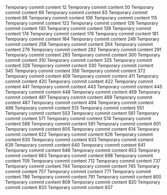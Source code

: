 Temporary commit content 12
Temporary commit content 50
Temporary commit content 69
Temporary commit content 83
Temporary commit content 86
Temporary commit content 106
Temporary commit content 115
Temporary commit content 122
Temporary commit content 126
Temporary commit content 130
Temporary commit content 139
Temporary commit content 174
Temporary commit content 176
Temporary commit content 181
Temporary commit content 184
Temporary commit content 249
Temporary commit content 258
Temporary commit content 264
Temporary commit content 276
Temporary commit content 282
Temporary commit content 291
Temporary commit content 293
Temporary commit content 300
Temporary commit content 310
Temporary commit content 325
Temporary commit content 326
Temporary commit content 330
Temporary commit content 345
Temporary commit content 356
Temporary commit content 372
Temporary commit content 409
Temporary commit content 411
Temporary commit content 420
Temporary commit content 422
Temporary commit content 441
Temporary commit content 443
Temporary commit content 445
Temporary commit content 448
Temporary commit content 459
Temporary commit content 461
Temporary commit content 469
Temporary commit content 487
Temporary commit content 494
Temporary commit content 496
Temporary commit content 513
Temporary commit content 551
Temporary commit content 553
Temporary commit content 561
Temporary commit content 571
Temporary commit content 574
Temporary commit content 588
Temporary commit content 591
Temporary commit content 601
Temporary commit content 605
Temporary commit content 614
Temporary commit content 622
Temporary commit content 626
Temporary commit content 630
Temporary commit content 633
Temporary commit content 639
Temporary commit content 640
Temporary commit content 641
Temporary commit content 646
Temporary commit content 653
Temporary commit content 663
Temporary commit content 698
Temporary commit content 705
Temporary commit content 712
Temporary commit content 737
Temporary commit content 744
Temporary commit content 745
Temporary commit content 757
Temporary commit content 771
Temporary commit content 786
Temporary commit content 791
Temporary commit content 800
Temporary commit content 808
Temporary commit content 820
Temporary commit content 833
Temporary commit content 837
